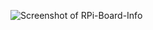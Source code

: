 ![Screenshot of RPi-Board-Info](https://raw.githubusercontent.com/ColinWaddell/RPi-Board-Info/screenshots/img/screenshot.png?raw=true "Screenshot of RPi-Board-Info")
